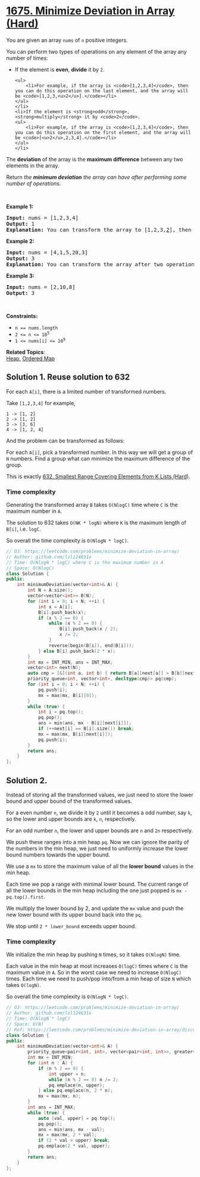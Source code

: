 # [1675. Minimize Deviation in Array (Hard)](https://leetcode.com/problems/minimize-deviation-in-array/)

<p>You are given an array <code>nums</code> of <code>n</code> positive integers.</p>

<p>You can perform two types of operations on any element of the array any number of times:</p>

<ul>
	<li>If the element is <strong>even</strong>, <strong>divide</strong> it by <code>2</code>.

	<ul>
		<li>For example, if the array is <code>[1,2,3,4]</code>, then you can do this operation on the last element, and the array will be <code>[1,2,3,<u>2</u>].</code></li>
	</ul>
	</li>
	<li>If the element is <strong>odd</strong>, <strong>multiply</strong> it by <code>2</code>.
	<ul>
		<li>For example, if the array is <code>[1,2,3,4]</code>, then you can do this operation on the first element, and the array will be <code>[<u>2</u>,2,3,4].</code></li>
	</ul>
	</li>
</ul>

<p>The <strong>deviation</strong> of the array is the <strong>maximum difference</strong> between any two elements in the array.</p>

<p>Return <em>the <strong>minimum deviation</strong> the array can have after performing some number of operations.</em></p>

<p>&nbsp;</p>
<p><strong>Example 1:</strong></p>

<pre><strong>Input:</strong> nums = [1,2,3,4]
<strong>Output:</strong> 1
<strong>Explanation:</strong> You can transform the array to [1,2,3,<u>2</u>], then to [<u>2</u>,2,3,2], then the deviation will be 3 - 2 = 1.
</pre>

<p><strong>Example 2:</strong></p>

<pre><strong>Input:</strong> nums = [4,1,5,20,3]
<strong>Output:</strong> 3
<strong>Explanation:</strong> You can transform the array after two operations to [4,<u>2</u>,5,<u>5</u>,3], then the deviation will be 5 - 2 = 3.
</pre>

<p><strong>Example 3:</strong></p>

<pre><strong>Input:</strong> nums = [2,10,8]
<strong>Output:</strong> 3
</pre>

<p>&nbsp;</p>
<p><strong>Constraints:</strong></p>

<ul>
	<li><code>n == nums.length</code></li>
	<li><code>2 &lt;= n &lt;= 10<sup><span style="font-size: 10.8333px;">5</span></sup></code></li>
	<li><code>1 &lt;= nums[i] &lt;= 10<sup>9</sup></code></li>
</ul>


**Related Topics**:  
[Heap](https://leetcode.com/tag/heap/), [Ordered Map](https://leetcode.com/tag/ordered-map/)

## Solution 1. Reuse solution to 632

For each `A[i]`, there is a limited number of transformed numbers.

Take `[1,2,3,4]` for example,

```
1 -> [1, 2]
2 -> [1, 2]
3 -> [3, 6]
4 -> [1, 2, 4]
```

And the problem can be transformed as follows:

For each `A[i]`, pick a transformed number. In this way we will get a group of `N` numbers. Find a group what can minimize the maximum difference of the group.

This is exactly [632. Smallest Range Covering Elements from K Lists (Hard)](https://leetcode.com/problems/smallest-range-covering-elements-from-k-lists/).

### Time complexity

Generating the transformed array `B` takes `O(NlogC)` time where `C` is the maximum number in `A`.

The solution to 632 takes `O(NK * logN)` where `K` is the maximum length of `B[i]`, i.e. `logC`.

So overall the time complexity is `O(NlogN * logC)`.

```cpp
// OJ: https://leetcode.com/problems/minimize-deviation-in-array/
// Author: github.com/lzl124631x
// Time: O(NlogN * logC) where C is the maximum number in A
// Space: O(NlogC)
class Solution {
public:
    int minimumDeviation(vector<int>& A) {
        int N = A.size();
        vector<vector<int>> B(N);
        for (int i = 0; i < N; ++i) {
            int x = A[i];
            B[i].push_back(x);
            if (x % 2 == 0) {
                while (x % 2 == 0) {
                    B[i].push_back(x / 2);
                    x /= 2;
                }
                reverse(begin(B[i]), end(B[i]));
            } else B[i].push_back(2 * x);
        }
        int mx = INT_MIN, ans = INT_MAX;
        vector<int> next(N);
        auto cmp = [&](int a, int b) { return B[a][next[a]] > B[b][next[b]]; };
        priority_queue<int, vector<int>, decltype(cmp)> pq(cmp);
        for (int i = 0; i < N; ++i) {
            pq.push(i);
            mx = max(mx, B[i][0]);
        }
        while (true) {
            int i = pq.top();
            pq.pop();
            ans = min(ans, mx - B[i][next[i]]);
            if (++next[i] == B[i].size()) break;
            mx = max(mx, B[i][next[i]]);
            pq.push(i);
        }
        return ans;
    }
};
```

## Solution 2.

Instead of storing all the transformed values, we just need to store the lower bound and upper bound of the transformed values.

For a even number `n`, we divide it by `2` until it becomes a odd number, say `k`, so the lower and upper bounds are `k`, `n`, respectively.

For an odd number `n`, the lower and upper bounds are `n` and `2n` respectively.

We push these ranges into a min heap `pq`. Now we can ignore the parity of the numbers in the min heap, we just need to uniformly increase the lower bound numbers towards the upper bound.

We use a `mx` to store the maximum value of all the **lower bound** values in the min heap.

Each time we pop a range with minimal lower bound. The current range of all the lower bounds in the min heap including the one just popped is `mx - pq.top().first`.

We multiply the lower bound by 2, and update the `mx` value and push the new lower bound with its upper bound back into the `pq`.

We stop until `2 * lower_bound` exceeds upper bound.

### Time complexity

We initialize the min heap by pushing `N` times, so it takes `O(NlogN)` time.

Each value in the min heap at most increases `O(logC)` times where `C` is the maximum value in `A`. So in the worst case we need to increase `O(NlogC)` times. Each time we need to push/pop into/from a min heap of size `N` which takes `O(logN)`.

So overall the time complexity is `O(NlogN * logC)`.

```cpp
// OJ: https://leetcode.com/problems/minimize-deviation-in-array/
// Author: github.com/lzl124631x
// Time: O(NlogN * logC)
// Space: O(N)
// Ref: https://leetcode.com/problems/minimize-deviation-in-array/discuss/952819/Python-Priority-queue-and-record-the-lower-and-upper-bound
class Solution {
public:
    int minimumDeviation(vector<int>& A) {
        priority_queue<pair<int, int>, vector<pair<int, int>>, greater<>> pq;
        int mx = INT_MIN;
        for (int n : A) {
            if (n % 2 == 0) {
                int upper = n;
                while (n % 2 == 0) n /= 2;
                pq.emplace(n, upper);
            } else pq.emplace(n, 2 * n);
            mx = max(mx, n);
        }
        int ans = INT_MAX;
        while (true) {
            auto [val, upper] = pq.top();
            pq.pop();
            ans = min(ans, mx - val);
            mx = max(mx, 2 * val);
            if (2 * val > upper) break;
            pq.emplace(2 * val, upper);
        }
        return ans;
    }
};
```
